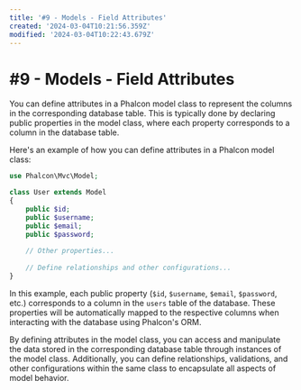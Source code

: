 ```yaml
---
title: '#9 - Models - Field Attributes'
created: '2024-03-04T10:21:56.359Z'
modified: '2024-03-04T10:22:43.679Z'
---
```


# #9 - Models - Field Attributes

You can define attributes in a Phalcon model class to represent the columns in the corresponding database table. This is typically done by declaring public properties in the model class, where each property corresponds to a column in the database table.

Here's an example of how you can define attributes in a Phalcon model class:

```php
use Phalcon\Mvc\Model;

class User extends Model
{
    public $id;
    public $username;
    public $email;
    public $password;
    
    // Other properties...
    
    // Define relationships and other configurations...
}
```

In this example, each public property (`$id`, `$username`, `$email`, `$password`, etc.) corresponds to a column in the `users` table of the database. These properties will be automatically mapped to the respective columns when interacting with the database using Phalcon's ORM.

By defining attributes in the model class, you can access and manipulate the data stored in the corresponding database table through instances of the model class. Additionally, you can define relationships, validations, and other configurations within the same class to encapsulate all aspects of model behavior.

